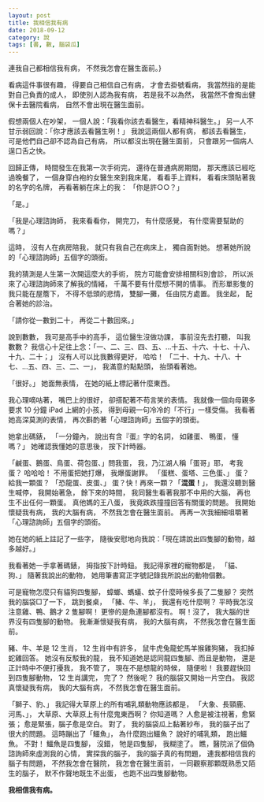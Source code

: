 ```yaml
---
layout: post
title: 我相信我有病
date: 2018-09-12
category: 說
tags: [書, 數, 腦袋瓜]
---
```


連我自己都相信我有病，
不然我怎會在醫生面前。}

看病這件事很有趣，
得要自己相信自己有病，
才會去掛號看病，
我當然指的是能對自己負責的成人，
即使別人認為我有病，
若是我不以為然，
我當然不會掏出健保卡去醫院看病，
自然不會出現在醫生面前。

<!--more-->
假想兩個人在吵架，
一個人說：「我看你該去看醫生，看精神科醫生。」
另一人不甘示弱回說：「你才應該去看醫生咧！」
我說這兩個人都有病，
都該去看醫生，
可是他們自己卻不認為自己有病，
所以都沒出現在醫生面前，
只會跟另一個病人逞口舌之快。

回歸正傳，
時間發生在我第一次手術完，
還待在普通病房期間，
那天應該已經吃過晚餐了，
一個身穿白袍的女醫生來到我床尾，
看看手上資料，
看看床頭貼著我的名字的名牌，
再看著躺在床上的我： 「你是許○○？」

「是。」

「我是心理諮詢師，
我來看看你，
開完刀，
有什麼感覺，
有什麼需要幫助的嗎？」

這時，
沒有人在病房陪我，
就只有我自己在病床上，
獨自面對她。
想著她所說的「心理諮詢師」五個字的頭銜。

我的猜測是人生第一次開這麼大的手術，
院方可能會安排相關科別會診，
所以派來了心理諮詢師來了解我的情緒，
千萬不要有什麼想不開的情事。
而形單影隻的我只能在屋簷下，
不得不低頭的悲情，
雙腳一攤，
任由院方處置。
我坐起，
配合著她的診治。

「請你從一數到二十，
再從二十數回來。」

說到數數，
我可是高手中的高手，
這位醫生沒做功課，
事前沒先去打聽，
叫我數數？
我信心十足往上念：「一、二、三、四、五、...十五、十六、十七、十八、十九、二十；」
沒有人可以比我數得更好，
哈哈！
「二十、十九、十八、十七、...五、四、三、二、一」，
我滿意的點點頭，
抬頭看著她。

「很好。」
她面無表情，
在她的紙上標記著什麼東西。

我心理嘀咕著，
嘴巴上的很好，
卻搭配著不苟言笑的表情。
我就像一個向母親多要求 10 分鐘 iPad 上網的小孩，
得到母親一句冷冷的「不行」一樣受傷。
我看著她高深莫測的表情，
再次斟酌著「心理諮詢師」五個字的頭銜。

她拿出碼錶，
「一分鐘內，
說出有含『蛋』字的名詞，
如雞蛋、 鴨蛋，
懂嗎？」
她確認我懂她的意思後，
按下計時器。

「鹹蛋、鵝蛋、鳥蛋、荷包蛋、」問我蛋，
我，乃江湖人稱「蛋哥」耶，
考我蛋？
哈哈哈！
不用蛋把她打爆，
我爆蛋謝罪。
「蛋糕、蛋塔、三色蛋、」
蛋？
給我一顆蛋？
「恐龍蛋、皮蛋、」
蛋？快！再來一顆？「**混蛋！**」，
我還沒聽到醫生喊停，
我開始著急，
餘下來的時間，
我同醫生看著我那不中用的大腦，
再也生不出任何一顆蛋。
真他媽的王八蛋，
我竟跌跌撞撞回答有關蛋的問題。
我開始懷疑我有病，
我的大腦有病，
不然我怎會在醫生面前。
再再一次我細細咀嚼著「心理諮詢師」五個字的頭銜。

她在她的紙上註記了一些字，
隨後安慰地向我說：「現在請說出四隻腳的動物，越多越好。」

我看著她一手拿著碼錶，
拇指按下計時鈕。
我記得家裡的寵物都是，
「貓、狗、」
隨著我說出的動物，
她用筆書寫正字號記錄我所說出的動物個數。

可是寵物怎麼只有貓狗四隻腳，
蟑螂、螞蟻、蚊子什麼時候多長了二隻腳？
突然我的腦袋□了一下，
跳到餐桌，
「豬、牛、羊」，
我還有吃什麼啊？
平時我怎沒注意雞、鴨、鵝才 2 隻腳啊！
更慘的是魚連腳都沒有。
啊！沒了，
我大腦的世界沒有四隻腳的動物。
我漸漸懷疑我有病，
我的大腦有病，
不然我怎會在醫生面前。

豬、牛、羊是 12 生肖，
12 生肖中有許多，
鼠牛虎兔龍蛇馬羊猴雞狗豬，
我扣掉蛇雞回答。
她沒有反駁我的龍，
我不知道她是認同龍四隻腳、而且是動物，
還是正計時中不便打擾我，
我不管了，
現在不是想龍的時候，
隨便啦！
我要趕快回到四隻腳動物，
12 生肖講完，
完了？
然後呢？
我的腦袋又開始一片空白。
我認真懷疑我有病，
我的大腦有病，
不然我怎會在醫生面前。

「獅子、豹、」
我記得大草原上的所有哺乳類動物應該都是，
「大象、長頸鹿、河馬、」，
大草原、大草原上有什麼鬼東西啊？
你知道嗎？
人愈是被注視著，愈緊張；
愈是緊張，腦子愈是空白。
對了，
我的腦袋瓜上黏著紗布，
我的腦子出了很大的問題。
這時蹦出了「鱷魚」，
為什麼跑出鱷魚？
說好的哺乳類，
跑出鱷魚。
不對！
鱷魚是四隻腳，
沒錯，
牠是四隻腳，
我糊塗了。
瞧，醫院派了個偽諮詢師來虛測我的心情，
實探我的腦子，
我的腦子真的有問題，
連我都相信我的腦子有問題，
不然我怎會在醫院，
我怎會在醫生面前，
一同觀察那顆既熟悉又陌生的腦子，
默不作聲地既生不出蛋，
也跑不出四隻腳動物。

**我相信我有病。**
